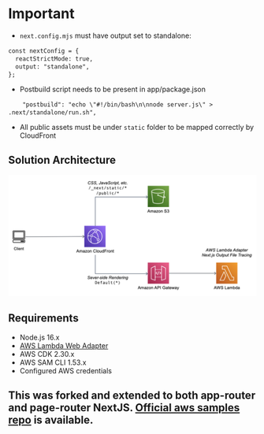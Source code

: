 # Important

- `next.config.mjs` must have output set to standalone:

```
const nextConfig = {
  reactStrictMode: true,
  output: "standalone",
};
```

- Postbuild script needs to be present in app/package.json

```
    "postbuild": "echo \"#!/bin/bash\n\nnode server.js\" > .next/standalone/run.sh",
```

- All public assets must be under `static` folder to be mapped correctly by CloudFront

## Solution Architecture

![Next.js Serverless Architecture](aws-lambda-nextjs/nextjs-serverless-architecture.png)

## Requirements

- Node.js 16.x
- [AWS Lambda Web Adapter](https://github.com/awslabs/aws-lambda-web-adapter)
- AWS CDK 2.30.x
- AWS SAM CLI 1.53.x
- Configured AWS credentials

## This was forked and extended to both app-router and page-router NextJS. [Official aws samples repo](https://github.com/aws-samples/aws-lambda-nextjs) is available.
